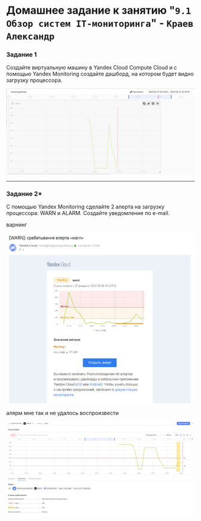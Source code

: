 # Домашнее задание к занятию "`9.1 Обзор систем IT-мониторинга`" - `Краев Александр`


### Задание 1

Создайте виртуальную машину в Yandex Cloud Compute Cloud и с помощью Yandex Monitoring создайте дашборд, на котором будет видно загрузку процессора.

![task](/1.jpg "Задание 1")

---


### Задание 2*

С помощью Yandex Monitoring сделайте 2 алерта на загрузку процессора: WARN и ALARM. Создайте уведомление по e-mail.

варнинг

![task](/2.jpg "Задание 1")

алярм мне так и не удалось воспроизвести

![task](/3.jpg "Задание 1")
